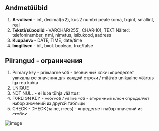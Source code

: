 ## Andmetüübid
1. **Arvulised** - int, decimal(5,2), kus 2 numbri peale koma, bigint, smallint, real
2. **Teksti/süboolid** - VARCHAR(255), CHAR(10), TEXT
Näited: telefoninumber, nimi, nimetus, isikukood, aadress
3. **Kuupäeva** - DATE, TIME, date/time
4. **loogilised** - bit, bool. boolean, true/false

## Piirangud - ограничения
1. Primary key - primaarne võti - первичный ключ
определяет уникальное значения для каждой строки / määrab unikaalne väärtus iga rea kohta
2. UNIQUE 
3. NOT NULL - ei luba tühja väärtust
4. FOREIGN KEY - võõrvõti / väline võti - вторичный ключ
определяет набор значений из другой таблицы
5. CHECK - CHECK(naine, mees) -  определяет набор значений из скобок

![image](https://github.com/user-attachments/assets/882e80ed-148b-4f7f-a9e1-98675b69e40f)

